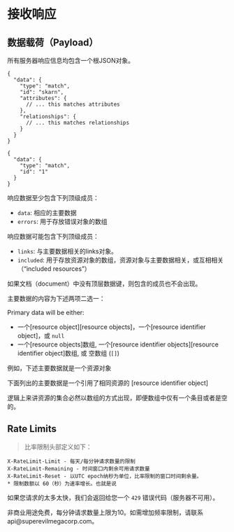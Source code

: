 # 接收响应

## 数据载荷（Payload）

所有服务器响应信息均包含一个根JSON对象。

~~~.language-json
{
  "data": {
    "type": "match",
    "id": "skarn",
    "attributes": {
      // ... this matches attributes
    },
    "relationships": {
      // ... this matches relationships
    }
  }
}
~~~

~~~.language-json
{
  "data": {
    "type": "match",
    "id": "1"
  }
}
~~~

响应数据至少包含下列顶级成员：

  * `data`: 相应的主要数据
  * `errors`: 用于存放错误对象的数组

响应数据可能包含下列顶级成员：

  * `links`: 与主要数据相关的links对象。
  * `included`: 用于存放资源对象的数组，资源对象与主要数据相关，或互相相关（“included resources”）

如果文档（document）中没有顶层数据键，则包含的成员也不会出现。

主要数据的内容为下述两项二选一：

Primary data will be either:

  * 一个[resource object][resource objects]，一个[resource identifier object]，或 `null`
  * 一个[resource objects]数组, 一个[resource identifier objects][resource identifier object]数组, 或
  空数组 (`[]`)

例如，下述主要数据就是一个资源对象

下面列出的主要数据是一个引用了相同资源的 [resource identifier object]

逻辑上来讲资源的集合必然以数组的方式出现，即便数组中仅有一个条目或者是空的。

## Rate Limits

>比率限制头部定义如下：

~~~
X-RateLimit-Limit - 每天/每分钟请求数量的限制
X-RateLimit-Remaining - 时间窗口内剩余可用请求数量
X-RateLimit-Reset - 以UTC epoch纳秒为单位，比率限制的窗口时间剩余量。
* 限制数额以 60（秒）为速率增长。也就是说
~~~

如果您请求的太多太快，我们会返回给您一个 `429` 错误代码（服务器不可用）。

<aside class="notice">
非商业用途免费，每分钟请求数量上限为10。如需增加频率限制，请联系api@superevilmegacorp.com。
</aside>
